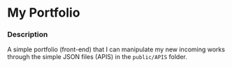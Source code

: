 # My Portfolio

### Description

A simple portfolio (front-end) that I can manipulate my new incoming works through the simple JSON files (APIS) in the `public/APIS` folder.

